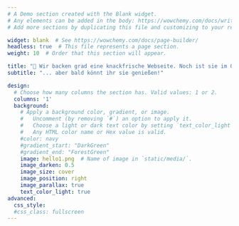 ```yaml
---
# A Demo section created with the Blank widget.
# Any elements can be added in the body: https://wowchemy.com/docs/writing-markdown-latex/
# Add more sections by duplicating this file and customizing to your requirements.

widget: blank  # See https://wowchemy.com/docs/page-builder/
headless: true  # This file represents a page section.
weight: 10  # Order that this section will appear.

title: "👋 Wir backen grad eine knackfrische Webseite. Noch ist sie im Ofen..."
subtitle: "... aber bald könnt ihr sie genießen!"

design:
  # Choose how many columns the section has. Valid values: 1 or 2.
  columns: '1'
  background:
    # Apply a background color, gradient, or image.
    #   Uncomment (by removing `#`) an option to apply it.
    #   Choose a light or dark text color by setting `text_color_light`.
    #   Any HTML color name or Hex value is valid.
    #color: navy
    #gradient_start: "DarkGreen"
    #gradient_end: "ForestGreen"
    image: hello1.png  # Name of image in `static/media/`.
    image_darken: 0.5
    image_size: cover
    image_position: right
    image_parallax: true
    text_color_light: true
advanced:
  css_style:
  #css_class: fullscreen
---
```

